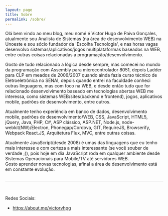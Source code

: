 ```yaml
---
layout: page
title: Sobre
permalink: /sobre/
---
```


<p> Olá bem vindo  ao  meu  blog, meu nomé é Victor Hugo de Paiva Gonçales,  atualmente  sou  Analista de Sistemas (na área de desenvolvimento WEB)  na Unoeste e sou sócio fundador da 'Escolha Tecnologia',    e nas horas  vagas desenvolvo  sistemas/aplicativos/jogos multiplataformas baseados   na WEB, entre  outras  coisas  relacionadas a programação/desenvolvimento.<br /> </p>

<p> Gosto de tudo relacionado a lógica desde sempre, mas comecei no mundo da programação com Assembly para microcontrolador 8051, depois Ladder para CLP em meados de 2006/2007  quando ainda fazia curso  técnico de Eletroeletrônica no SENAI, depois quando entrei  na  faculdade conheci outras  linguagens, mas com foco na WEB, e desde  então tudo que  for relacionado desenvolvimento baseado  em tecnologias abertas WEB me interessa, como  sistemas WEB/sites(backend e frontend), jogos, aplicativos mobile, padrões de desenvolvimento,   entre  outros.

</p>

<p> Atualmente tenho experiência em banco de dados, desenvolvimento mobile, padrões de desenvolvimento/WEB, CSS, JavaScript, HTML5, jQuery, Java, PHP, C#,  ASP clássico, ASP.NET, Node.js, node-webkit(NW)/Electron, Phonegap/Cordova, GIT, RequireJS, Browserify, Webpack React.JS, Arquitetura Flux, MVC,   entre outras  coisas.  </p>  <p> Atualmente JavaScript(desde 2008)  é umas  das linguagens que eu tenho mais interesse  e com certeza  a mais interessante (se você souber de verdade ;)), pois hoje em dia JavaScript  roda em qualquer  ambiente  desde Sistemas Operacionais para Mobile/TV até servidores WEB.<br /> Gosto aprender novas tecnologias, afinal a área de  desenvolvimento está em constante evolução.

</p>

<div style="border-top:1px solid #E8E8E8;margin:30px 0;padding:30px 0">

Redes Sociais:
<ul>

<li> <a href="https://about.me/victorvhpg" target="_blank" > https://about.me/victorvhpg </a> </li>

</ul>

</div>
